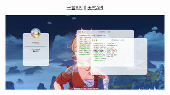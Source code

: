 <div>
    <p align="center"><a href="https://v1.hitokoto.cn">一言API</a>丨<a href="https://tianqiapi.com/api.php?style=tuskin=pitaya">天气API</a></p>
    <p><img alt="Demo.png" src="Demo.png"></a></p>
</div>
